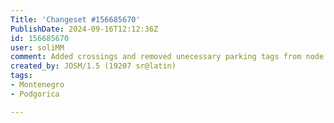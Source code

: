 ```yaml
---
Title: 'Changeset #156685670'
PublishDate: 2024-09-16T12:12:36Z
id: 156685670
user: soliMM
comment: Added crossings and removed unecessary parking tags from node because parking is already mapped as area in Montenegro
created_by: JOSM/1.5 (19207 sr@latin)
tags:
- Montenegro
- Podgorica

---
```

